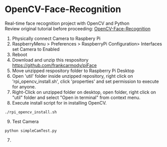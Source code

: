 # OpenCV-Face-Recognition
Real-time face recognition project with OpenCV and Python<br>Review original tutorial before proceeding: [OpenCV-Face-Recognition](https://www.instructables.com/Real-time-Face-Recognition-an-End-to-end-Project/)



1. Physically connect Camera to Raspbery Pi
2. RaspberryMenu > Preferences > RaspberryPi Configuration> Interfaces set Camera to Enabled
3. Reboot
6. Download and unzip this respository https://github.com/frankcarmody/piFace
4. Move unzipped respository folder to Raspberry Pi Desktop
5. Open 'util' folder inside unzipped repository, right click on 'rpi_opencv_install.sh', click 'properties' and set permission to execute for anyone.
6. Right-Click on unzipped folder on desktop, open folder, right click on "util" folder and select "Open in terminal" from context menu.
7. Execute install script for in installing OpenCV.
```
./rpi_opencv_install.sh
```
9. Test Camera
```
python simpleCamTest.py
```
7. 
